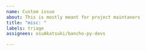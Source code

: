 ```yaml
---
name: Custom issue
about: This is mostly meant for project maintaners
title: "misc: "
labels: triage
assignees: osuAkatsuki/bancho-py-devs

---
```

